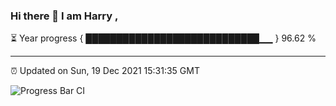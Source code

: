 ### Hi there 👋 I am Harry , 

⏳ Year progress { ████████████████████████████▁▁ } 96.62 %

---

⏰ Updated on Sun, 19 Dec 2021 15:31:35 GMT

![Progress Bar CI](https://github.com/duykhang68/duykhang68/workflows/Progress%20Bar%20CI/badge.svg)
